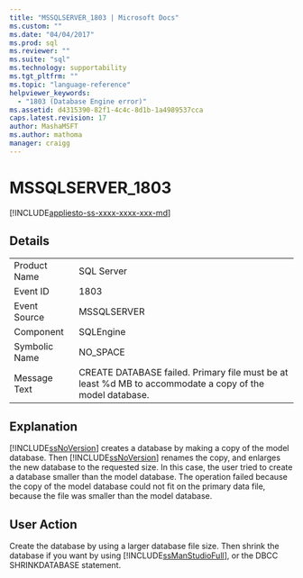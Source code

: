 ```yaml
---
title: "MSSQLSERVER_1803 | Microsoft Docs"
ms.custom: ""
ms.date: "04/04/2017"
ms.prod: sql
ms.reviewer: ""
ms.suite: "sql"
ms.technology: supportability
ms.tgt_pltfrm: ""
ms.topic: "language-reference"
helpviewer_keywords: 
  - "1803 (Database Engine error)"
ms.assetid: d4315390-82f1-4c4c-8d1b-1a4989537cca
caps.latest.revision: 17
author: MashaMSFT
ms.author: mathoma
manager: craigg
---
```

# MSSQLSERVER_1803
[!INCLUDE[appliesto-ss-xxxx-xxxx-xxx-md](../../includes/appliesto-ss-xxxx-xxxx-xxx-md.md)]
  
## Details  
  
|||  
|-|-|  
|Product Name|SQL Server|  
|Event ID|1803|  
|Event Source|MSSQLSERVER|  
|Component|SQLEngine|  
|Symbolic Name|NO_SPACE|  
|Message Text|CREATE DATABASE failed. Primary file must be at least %d MB to accommodate a copy of the model database.|  
  
## Explanation  
[!INCLUDE[ssNoVersion](../../includes/ssnoversion-md.md)] creates a database by making a copy of the model database. Then [!INCLUDE[ssNoVersion](../../includes/ssnoversion-md.md)] renames the copy, and enlarges the new database to the requested size. In this case, the user tried to create a database smaller than the model database. The operation failed because the copy of the model database could not fit on the primary data file, because the file was smaller than the model database.  
  
## User Action  
Create the database by using a larger database file size. Then shrink the database if you want by using [!INCLUDE[ssManStudioFull](../../includes/ssmanstudiofull-md.md)], or the DBCC SHRINKDATABASE statement.  
  
